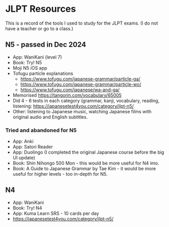 # JLPT Resources

This is a record of the tools I used to study for the JLPT exams. (I do not have a teacher or go to a class.)

## N5 - passed in Dec 2024

- App: WaniKani (level 7)
- Book: Try! N5
- Moji N5 iOS app
- Tofugu particle explanations
  - https://www.tofugu.com/japanese-grammar/particle-ga/
  - https://www.tofugu.com/japanese-grammar/particle-wo/
  - https://www.tofugu.com/japanese/wa-and-ga/
- Memorised https://tangorin.com/vocabulary/65005
- Did 4 - 6 tests in each category (grammar, kanji, vocabulary, reading, listening: https://japanesetest4you.com/category/jlpt-n5/
- Other: listening to Japanese music, watching Japanese films with original audio and English subtitles.

### Tried and abandoned for N5

- App: Anki
- App: Satori Reader
- App: Duolingo (I completed the original Japanese course before the big UI update)
- Book: Shin Nihongo 500 Mon - this would be more useful for N4 imo. 
- Book: A Guide to Japanese Grammar by Tae Kim - it would be more useful for higher levels - too in-depth for N5.

## N4

- App: WaniKani
- Book: Try! N4
- App: Kuma Learn SRS - 10 cards per day
- https://japanesetest4you.com/category/jlpt-n5/
